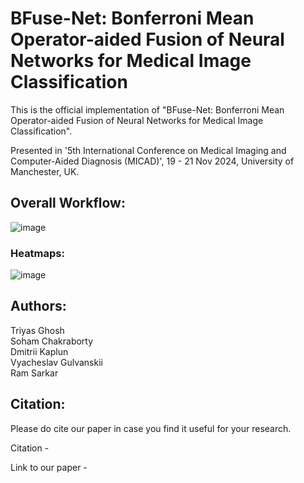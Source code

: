 # BFuse-Net: Bonferroni Mean Operator-aided Fusion of Neural Networks for Medical Image Classification

This is the official implementation of "BFuse-Net: Bonferroni Mean Operator-aided Fusion of Neural Networks for Medical Image Classification".

Presented in '5th International Conference on Medical Imaging and Computer-Aided Diagnosis (MICAD)', 19 - 21 Nov 2024, University of Manchester, UK.

## Overall Workflow:

![image](https://github.com/user-attachments/assets/fee04f5a-0610-4ee2-ab73-28852c5c90d2)

### Heatmaps:

![image](https://github.com/user-attachments/assets/951091cf-64dd-4144-9bc4-f1ff9ad0f71b)

## Authors:

Triyas Ghosh<br>
Soham Chakraborty<br>
Dmitrii Kaplun<br>
Vyacheslav Gulvanskii<br>
Ram Sarkar<br>

## Citation:

Please do cite our paper in case you find it useful for your research.

Citation -

Link to our paper -












